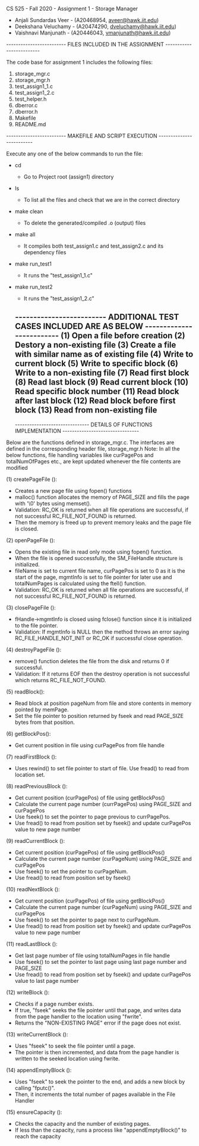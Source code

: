 CS 525 - Fall 2020 - Assignment 1 - Storage Manager
 - Anjali Sundardas Veer - (A20468954, aveer@hawk.iit.edu)
 - Deekshana Veluchamy   - (A20474290, dveluchamy@hawk.iit.edu)
 - Vaishnavi Manjunath   - (A20446043, vmanjunath@hawk.iit.edu)

------------------------- FILES INCLUDED IN THE ASSIGNMENT -------------------------

The code base for assignment 1 includes the following files:

1. storage_mgr.c
2. storage_mgr.h
3. test_assign1_1.c
4. test_assign1_2.c
5. test_helper.h
6. dberror.c
7. dberror.h
8. Makefile
9. README.md

------------------------- MAKEFILE AND SCRIPT EXECUTION -------------------------

Execute any one of the below commands to run the file:

- cd
	- Go to Project root (assign1) directory

- ls
	- To list all the files and check that we are in the correct directory

- make clean
	- To delete the generated/compiled .o (output) files

- make all
	- It compiles both test_assign1.c and test_assign2.c and its dependency files

- make run_test1
	- It runs the "test_assign1_1.c"

- make run_test2
	- It runs the "test_assign1_2.c"

  ------------------------- ADDITIONAL TEST CASES INCLUDED ARE AS BELOW -------------------------
  (1) Open a file before creation
  (2) Destory a non-existing file
  (3) Create a file with similar name as of existing file
  (4) Write to current block
  (5) Write to specific block
  (6) Write to a non-existing file
  (7) Read first block
  (8) Read last block
  (9) Read current block
  (10) Read specific block number
  (11) Read block after last block
  (12) Read block before first block
  (13) Read from non-existing file
  ----------------------------------------------------------------------------------------------------

  ------------------------------- DETAILS OF FUNCTIONS IMPLEMENTATION --------------------------------

Below are the functions defined in storage_mgr.c. The interfaces are defined in the corresponding header file, storage_mgr.h
Note: In all the below functions, file handling variables like curPagePos and totalNumOfPages etc., are kept updated whenever the file contents are modified


 (1) createPageFile ():
  - Creates a new page file using fopen() functions
  - malloc() function allocates the memory of PAGE_SIZE and fills the page with '\0' bytes using memset().
  - Validation: RC_OK is returned when all file operations are successful, if not successful RC_FILE_NOT_FOUND is returned.
  - Then the memory is freed up to prevent memory leaks and the page file is closed.

 (2) openPageFile ():
  - Opens the existing file in read only mode using fopen() function.
  - When the file is opened successfully, the SM_FileHandle structure is initialized.
  - fileName is set to current file name, curPagePos is set to 0 as it is the start of the page, mgmtInfo is set to file pointer for later use and totalNumPages is calculated using the ftell() function.
  - Validation: RC_OK is returned when all file operations are successful, if not successful RC_FILE_NOT_FOUND is returned.

 (3) closePageFile ():
  - fHandle->mgmtInfo is closed using fclose() function since it is initialized to the file pointer.
  - Validation: If mgmtInfo is NULL then the method throws an error saying RC_FILE_HANDLE_NOT_INIT or RC_OK if successful close operation.

 (4) destroyPageFile ():
  - remove() function deletes the file from the disk and returns 0 if successful.
  - Validation: If it returns EOF then the destroy operation is not successful which returns RC_FILE_NOT_FOUND.

 (5) readBlock():
  - Read block at position pageNum from file and store contents in memory pointed by memPage.
  - Set the file pointer to position returned by fseek and read PAGE_SIZE bytes from that position.

 (6) getBlockPos():
  - Get current position in file using curPagePos from file handle

 (7) readFirstBlock ():
  - Uses rewind() to set file pointer to start of file. Use fread() to read from location set.

 (8) readPreviousBlock ():
  - Get current position (curPagePos) of file using getBlockPos()
  - Calculate the current page number (currPagePos) using PAGE_SIZE and curPagePos
  - Use fseek() to set the pointer to page previous to currPagePos.
  - Use fread() to read from position set by fseek() and update curPagePos value to new page number

 (9) readCurrentBlock ():
  - Get current position (curPagePos) of file using getBlockPos()
  - Calculate the current page number (curPageNum) using PAGE_SIZE and curPagePos
  - Use fseek() to set the pointer to curPageNum.
  - Use fread() to read from position set by fseek()

 (10) readNextBlock ():
  - Get current position (curPagePos) of file using getBlockPos()
  - Calculate the current page number (curPageNum) using PAGE_SIZE and curPagePos
  - Use fseek() to set the pointer to page next to curPageNum.
  - Use fread() to read from position set by fseek() and update curPagePos value to new page number

 (11) readLastBlock ():
  - Get last page number of file using totalNumPages in file handle
  - Use fseek() to set the pointer to last page using last page number and PAGE_SIZE
  - Use fread() to read from position set by fseek() and update curPagePos value to last page number

 (12) writeBlock ():
  - Checks if a page number exists.
  - If true, "fseek" seeks the file pointer until that page, and writes data from the page handler to the location using "fwrite".
  - Returns the "NON-EXISTING PAGE" error if the page does not exist.

 (13) writeCurrentBlock ():
  - Uses "fseek" to seek the file pointer until a page.
  - The pointer is then incremented, and data from the page handler is written to the seeked location using fwrite.

 (14) appendEmptyBlock ():
  - Uses "fseek" to seek the pointer to the end, and adds a new block by calling "fputc()".
  - Then, it increments the total number of pages available in the File Handler

 (15) ensureCapacity ():
  - Checks the capacity and the number of existing pages.
  - If less than the capacity, runs a process like "appendEmptyBlock()" to reach the capacity
